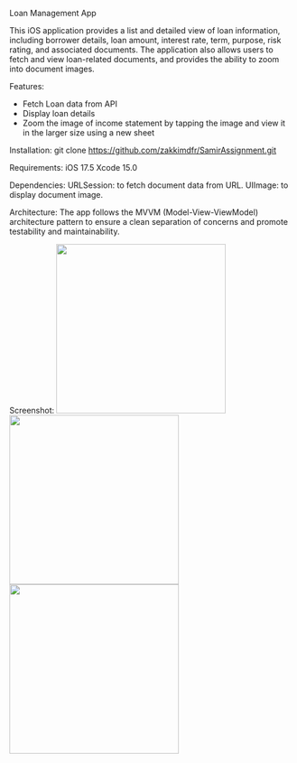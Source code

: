 Loan Management App

This iOS application provides a list and detailed view of loan information, including borrower details, loan amount, interest rate, term, purpose, risk rating, and associated documents. The application also allows users to fetch and view loan-related documents, and provides the ability to zoom into document images.

Features:
- Fetch Loan data from API
- Display loan details
- Zoom the image of income statement by tapping the image and view it in the larger size using a new sheet

Installation:
git clone https://github.com/zakkimdfr/SamirAssignment.git

Requirements:
iOS 17.5
Xcode 15.0

Dependencies:
URLSession: to fetch document data from URL.
UIImage: to display document image.

Architecture:
The app follows the MVVM (Model-View-ViewModel) architecture pattern to ensure a clean separation of concerns and promote testability and maintainability.

Screenshot:
<img src="https://github.com/zakkimdfr/SamirAssignment/assets/28290737/f2b450dc-85fd-471c-90d7-651eb8f640b5" width="300">
<img src="https://github.com/zakkimdfr/SamirAssignment/assets/28290737/40a13ca6-9450-4276-98f2-36b1ab7f97bc" width="300">
<img src="https://github.com/zakkimdfr/SamirAssignment/assets/28290737/f3c030a9-5322-4dc9-be95-33270c86fc44" width="300">

